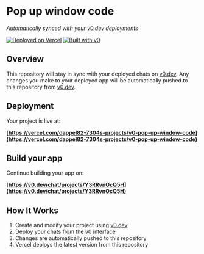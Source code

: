 # Pop up window code

*Automatically synced with your [v0.dev](https://v0.dev) deployments*

[![Deployed on Vercel](https://img.shields.io/badge/Deployed%20on-Vercel-black?style=for-the-badge&logo=vercel)](https://vercel.com/dappel82-7304s-projects/v0-pop-up-window-code)
[![Built with v0](https://img.shields.io/badge/Built%20with-v0.dev-black?style=for-the-badge)](https://v0.dev/chat/projects/Y3RRvnOcQ5H)

## Overview

This repository will stay in sync with your deployed chats on [v0.dev](https://v0.dev).
Any changes you make to your deployed app will be automatically pushed to this repository from [v0.dev](https://v0.dev).

## Deployment

Your project is live at:

**[https://vercel.com/dappel82-7304s-projects/v0-pop-up-window-code](https://vercel.com/dappel82-7304s-projects/v0-pop-up-window-code)**

## Build your app

Continue building your app on:

**[https://v0.dev/chat/projects/Y3RRvnOcQ5H](https://v0.dev/chat/projects/Y3RRvnOcQ5H)**

## How It Works

1. Create and modify your project using [v0.dev](https://v0.dev)
2. Deploy your chats from the v0 interface
3. Changes are automatically pushed to this repository
4. Vercel deploys the latest version from this repository

